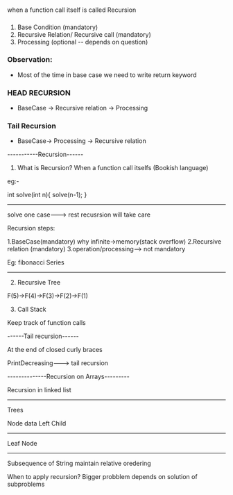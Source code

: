 ####
when a function call itself is called Recursion


###
1. Base Condition (mandatory)
2. Recursive Relation/ Recursive call (mandatory)
3. Processing (optional -- depends on question)


### Observation:
* Most of the time in base case we need to write return keyword


### HEAD RECURSION
* BaseCase -> Recursive relation -> Processing

### Tail Recursion
* BaseCase-> Processing -> Recursive relation


-----------Recursion------

1. What is Recursion?
When a function call itselfs (Bookish language)

eg:-

int solve(int n){
    solve(n-1);
}


---

solve one case---> rest recusrsion will take care

Recursion steps:

1.BaseCase(mandatory)
why infinite->memory(stack overflow)
2.Recursive relation (mandatory)
3.operation/processing--> not mandatory

Eg:
fibonacci Series

-----------
2. Recursive Tree

F(5)->F(4)->F(3)->F(2)->F(1)

3. Call Stack 

Keep track of function calls

------Tail recursion------

At the end of closed curly braces

PrintDecreasing---> tail recursion



--------------Recursion on Arrays---------


Recursion in linked list



------------------

Trees

Node 
data 
Left
Child

------------
Leaf Node




------------------------------

Subsequence of String
maintain relative oredering



When to apply recursion?
Bigger probblem depends on solution of subproblems





















